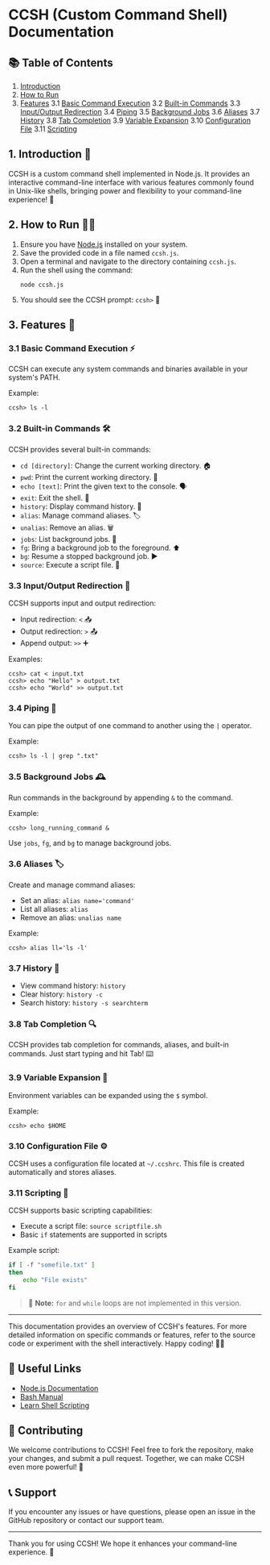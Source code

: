 # CCSH (Custom Command Shell) Documentation

## 📚 Table of Contents

1. [Introduction](#introduction)
2. [How to Run](#how-to-run)
3. [Features](#features)
   3.1 [Basic Command Execution](#basic-command-execution)
   3.2 [Built-in Commands](#built-in-commands)
   3.3 [Input/Output Redirection](#inputoutput-redirection)
   3.4 [Piping](#piping)
   3.5 [Background Jobs](#background-jobs)
   3.6 [Aliases](#aliases)
   3.7 [History](#history)
   3.8 [Tab Completion](#tab-completion)
   3.9 [Variable Expansion](#variable-expansion)
   3.10 [Configuration File](#configuration-file)
   3.11 [Scripting](#scripting)

## 1. Introduction 🌟

CCSH is a custom command shell implemented in Node.js. It provides an interactive command-line interface with various features commonly found in Unix-like shells, bringing power and flexibility to your command-line experience! 💪

## 2. How to Run 🏃‍♂️

1. Ensure you have [Node.js](https://nodejs.org/) installed on your system.
2. Save the provided code in a file named `ccsh.js`.
3. Open a terminal and navigate to the directory containing `ccsh.js`.
4. Run the shell using the command:
   ```
   node ccsh.js
   ```
5. You should see the CCSH prompt: `ccsh>` 🎉

## 3. Features 🌈

### 3.1 Basic Command Execution ⚡

CCSH can execute any system commands and binaries available in your system's PATH.

Example:

```
ccsh> ls -l
```

### 3.2 Built-in Commands 🛠️

CCSH provides several built-in commands:

- `cd [directory]`: Change the current working directory. 🏠
- `pwd`: Print the current working directory. 📂
- `echo [text]`: Print the given text to the console. 🗣️
- `exit`: Exit the shell. 👋
- `history`: Display command history. 📜
- `alias`: Manage command aliases. 🏷️
- `unalias`: Remove an alias. 🗑️
- `jobs`: List background jobs. 👷
- `fg`: Bring a background job to the foreground. ⬆️
- `bg`: Resume a stopped background job. ▶️
- `source`: Execute a script file. 📄

### 3.3 Input/Output Redirection 🔀

CCSH supports input and output redirection:

- Input redirection: `<` 📥
- Output redirection: `>` 📤
- Append output: `>>` ➕

Examples:

```
ccsh> cat < input.txt
ccsh> echo "Hello" > output.txt
ccsh> echo "World" >> output.txt
```

### 3.4 Piping 🚀

You can pipe the output of one command to another using the `|` operator.

Example:

```
ccsh> ls -l | grep ".txt"
```

### 3.5 Background Jobs 🕰️

Run commands in the background by appending `&` to the command.

Example:

```
ccsh> long_running_command &
```

Use `jobs`, `fg`, and `bg` to manage background jobs.

### 3.6 Aliases 🏷️

Create and manage command aliases:

- Set an alias: `alias name='command'`
- List all aliases: `alias`
- Remove an alias: `unalias name`

Example:

```
ccsh> alias ll='ls -l'
```

### 3.7 History 📜

- View command history: `history`
- Clear history: `history -c`
- Search history: `history -s searchterm`

### 3.8 Tab Completion 🔍

CCSH provides tab completion for commands, aliases, and built-in commands. Just start typing and hit Tab! ⌨️

### 3.9 Variable Expansion 🔮

Environment variables can be expanded using the `$` symbol.

Example:

```
ccsh> echo $HOME
```

### 3.10 Configuration File ⚙️

CCSH uses a configuration file located at `~/.ccshrc`. This file is created automatically and stores aliases.

### 3.11 Scripting 📝

CCSH supports basic scripting capabilities:

- Execute a script file: `source scriptfile.sh`
- Basic `if` statements are supported in scripts

Example script:

```bash
if [ -f "somefile.txt" ]
then
    echo "File exists"
fi
```

> 📘 **Note:** `for` and `while` loops are not implemented in this version.

---

This documentation provides an overview of CCSH's features. For more detailed information on specific commands or features, refer to the source code or experiment with the shell interactively. Happy coding! 🎈🎊

## 🔗 Useful Links

- [Node.js Documentation](https://nodejs.org/en/docs/)
- [Bash Manual](https://www.gnu.org/software/bash/manual/)
- [Learn Shell Scripting](https://www.shellscript.sh/)

## 🌟 Contributing

We welcome contributions to CCSH! Feel free to fork the repository, make your changes, and submit a pull request. Together, we can make CCSH even more powerful! 💪

## 📞 Support

If you encounter any issues or have questions, please open an issue in the GitHub repository or contact our support team.

---

Thank you for using CCSH! We hope it enhances your command-line experience. 🚀
